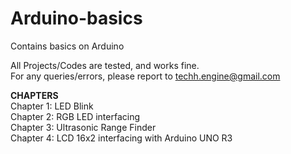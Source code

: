 # Arduino-basics
Contains basics on Arduino
  
    
All Projects/Codes are tested, and works fine.  
For any queries/errors, please report to techh.engine@gmail.com

**CHAPTERS**  
Chapter 1: LED Blink  
Chapter 2: RGB LED interfacing  
Chapter 3: Ultrasonic Range Finder  
Chapter 4: LCD 16x2 interfacing with Arduino UNO R3
